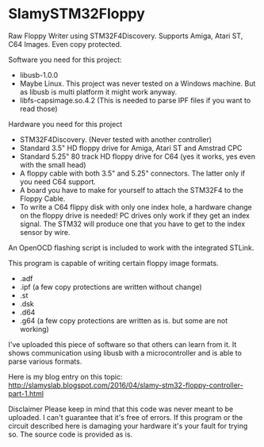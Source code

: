 # SlamySTM32Floppy
Raw Floppy Writer using STM32F4Discovery. Supports Amiga, Atari ST, C64 Images. Even copy protected.

Software you need for this project:
* libusb-1.0.0
* Maybe Linux. This project was never tested on a Windows machine. But as libusb is multi platform it might work anyway.
* libfs-capsimage.so.4.2 (This is needed to parse IPF files if you want to read those)

Hardware you need for this project
* STM32F4Discovery. (Never tested with another controller)
* Standard 3.5" HD floppy drive for Amiga, Atari ST and Amstrad CPC
* Standard 5.25" 80 track HD floppy drive for C64 (yes it works, yes even with the small head)
* A floppy cable with both 3.5" and 5.25" connectors. The latter only if you need C64 support.
* A board you have to make for yourself to attach the STM32F4 to the Floppy Cable.
* To write a C64 flippy disk with only one index hole, a hardware change on the floppy drive is needed! PC drives only work if they get an index signal. The STM32 will produce one that you have to get to the index sensor by wire.

An OpenOCD flashing script is included to work with the integrated STLink.

This program is capable of writing certain floppy image formats.
* .adf
* .ipf (a few copy protections are written without change)
* .st
* .dsk
* .d64
* .g64 (a few copy protections are written as is. but some are not working)

I've uploaded this piece of software so that others can learn from it.
It shows communication using libusb with a microcontroller and is able to parse various formats.

Here is my blog entry on this topic:
http://slamyslab.blogspot.com/2016/04/slamy-stm32-floppy-controller-part-1.html

Disclaimer
Please keep in mind that this code was never meant to be uploaded. I can't guarantee that it's free of errors.
If this program or the circuit described here is damaging your hardware it's your fault for trying so.
The source code is provided as is.
